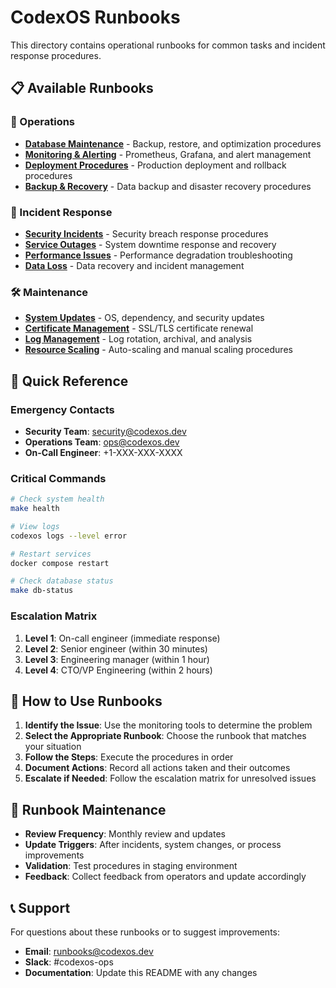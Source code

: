 # CodexOS Runbooks

This directory contains operational runbooks for common tasks and incident response procedures.

## 📋 Available Runbooks

### 🔧 Operations
- **[Database Maintenance](database-maintenance.md)** - Backup, restore, and optimization procedures
- **[Monitoring & Alerting](monitoring-alerting.md)** - Prometheus, Grafana, and alert management
- **[Deployment Procedures](deployment.md)** - Production deployment and rollback procedures
- **[Backup & Recovery](backup-recovery.md)** - Data backup and disaster recovery procedures

### 🚨 Incident Response
- **[Security Incidents](security-incidents.md)** - Security breach response procedures
- **[Service Outages](service-outages.md)** - System downtime response and recovery
- **[Performance Issues](performance-issues.md)** - Performance degradation troubleshooting
- **[Data Loss](data-loss.md)** - Data recovery and incident management

### 🛠️ Maintenance
- **[System Updates](system-updates.md)** - OS, dependency, and security updates
- **[Certificate Management](certificate-management.md)** - SSL/TLS certificate renewal
- **[Log Management](log-management.md)** - Log rotation, archival, and analysis
- **[Resource Scaling](resource-scaling.md)** - Auto-scaling and manual scaling procedures

## 🚀 Quick Reference

### Emergency Contacts
- **Security Team**: security@codexos.dev
- **Operations Team**: ops@codexos.dev
- **On-Call Engineer**: +1-XXX-XXX-XXXX

### Critical Commands
```bash
# Check system health
make health

# View logs
codexos logs --level error

# Restart services
docker compose restart

# Check database status
make db-status
```

### Escalation Matrix
1. **Level 1**: On-call engineer (immediate response)
2. **Level 2**: Senior engineer (within 30 minutes)
3. **Level 3**: Engineering manager (within 1 hour)
4. **Level 4**: CTO/VP Engineering (within 2 hours)

## 📖 How to Use Runbooks

1. **Identify the Issue**: Use the monitoring tools to determine the problem
2. **Select the Appropriate Runbook**: Choose the runbook that matches your situation
3. **Follow the Steps**: Execute the procedures in order
4. **Document Actions**: Record all actions taken and their outcomes
5. **Escalate if Needed**: Follow the escalation matrix for unresolved issues

## 🔄 Runbook Maintenance

- **Review Frequency**: Monthly review and updates
- **Update Triggers**: After incidents, system changes, or process improvements
- **Validation**: Test procedures in staging environment
- **Feedback**: Collect feedback from operators and update accordingly

## 📞 Support

For questions about these runbooks or to suggest improvements:
- **Email**: runbooks@codexos.dev
- **Slack**: #codexos-ops
- **Documentation**: Update this README with any changes
